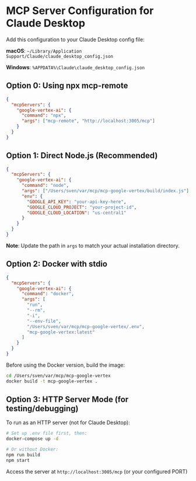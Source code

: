 # MCP Server Configuration for Claude Desktop

Add this configuration to your Claude Desktop config file:

**macOS**: `~/Library/Application Support/Claude/claude_desktop_config.json`

**Windows**: `%APPDATA%\Claude\claude_desktop_config.json`

## Option 0: Using npx mcp-remote

```json
{
  "mcpServers": {
    "google-vertex-ai": {
      "command": "npx",
      "args": ["mcp-remote", "http://localhost:3005/mcp"]
    }
  }
}
```

## Option 1: Direct Node.js (Recommended)

```json
{
  "mcpServers": {
    "google-vertex-ai": {
      "command": "node",
      "args": ["/Users/sven/var/mcp/mcp-google-vertex/build/index.js"],
      "env": {
        "GOOGLE_API_KEY": "your-api-key-here",
        "GOOGLE_CLOUD_PROJECT": "your-project-id",
        "GOOGLE_CLOUD_LOCATION": "us-central1"
      }
    }
  }
}
```

**Note**: Update the path in `args` to match your actual installation directory.

## Option 2: Docker with stdio

```json
{
  "mcpServers": {
    "google-vertex-ai": {
      "command": "docker",
      "args": [
        "run",
        "--rm",
        "-i",
        "--env-file",
        "/Users/sven/var/mcp/mcp-google-vertex/.env",
        "mcp-google-vertex:latest"
      ]
    }
  }
}
```

Before using the Docker version, build the image:

```bash
cd /Users/sven/var/mcp/mcp-google-vertex
docker build -t mcp-google-vertex .
```

## Option 3: HTTP Server Mode (for testing/debugging)

To run as an HTTP server (not for Claude Desktop):

```bash
# Set up .env file first, then:
docker-compose up -d

# Or without Docker:
npm run build
npm start
```

Access the server at `http://localhost:3005/mcp` (or your configured PORT)
